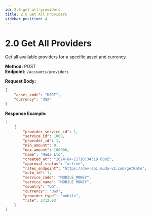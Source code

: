 ```yaml
---
id: 2.0-get-all-providers
title: 2.0 Get All Providers
sidebar_position: 4
---
```


# 2.0 Get All Providers

Get all available providers for a specific asset and currency.

**Method:** POST  
**Endpoint:** `/accounts/providers`

**Request Body:**
```json
{
    "asset_code": "USDT",
    "currency": "UGX"
}
```

**Response Example:**
```json
[
    {
        "provider_service_id": 1,
        "service_id": 1000,
        "provider_id": 1,
        "min_amount": 0,
        "max_amount": 100000,
        "name": "Muda Ltd",
        "created_at": "2024-04-11T10:34:19.000Z",
        "approval_status": "active",
        "rates_endpoint": "https://dev-api.muda-v2.com/getRate",
        "auto_id": 1,
        "service_code": "MOBILE_MONEY",
        "service_name": "MOBILE MONEY",
        "country": "UG",
        "currency": "UGX",
        "provider_type": "mobile",
        "rate": 3712.03
    }
]
``` 